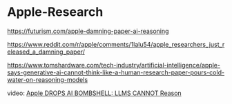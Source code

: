 # Apple-Research
https://futurism.com/apple-damning-paper-ai-reasoning

https://www.reddit.com/r/apple/comments/1lalu54/apple_researchers_just_released_a_damning_paper/

https://www.tomshardware.com/tech-industry/artificial-intelligence/apple-says-generative-ai-cannot-think-like-a-human-research-paper-pours-cold-water-on-reasoning-models

video: [Apple DROPS AI BOMBSHELL: LLMS CANNOT Reason](https://youtu.be/Y-Gs1GKRnrY)
